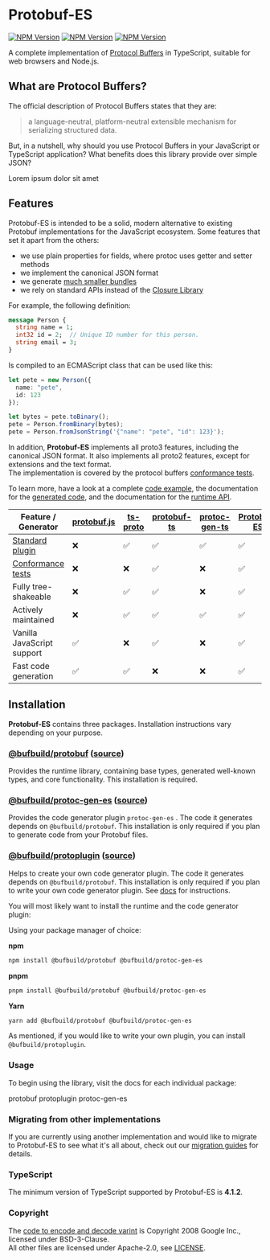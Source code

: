 Protobuf-ES
===========
[![NPM Version](https://img.shields.io/npm/v/@bufbuild/protobuf/latest?color=green&label=%40bufbuild%2Fprotobuf)](https://www.npmjs.com/package/@bufbuild/protobuf) [![NPM Version](https://img.shields.io/npm/v/@bufbuild/protoplugin/latest?color=green&label=%40bufbuild%2Fprotoplugin)](https://www.npmjs.com/package/@bufbuild/protoplugin) [![NPM Version](https://img.shields.io/npm/v/@bufbuild/protoc-gen-es/latest?color=green&label=%40bufbuild%2Fprotoc-gen-es)](https://www.npmjs.com/package/@bufbuild/protoplugin) 

A complete implementation of [Protocol Buffers](https://developers.google.com/protocol-buffers) in TypeScript,
suitable for web browsers and Node.js.

## What are Protocol Buffers?
The official description of Protocol Buffers states that they are: 

> a language-neutral, platform-neutral extensible mechanism for serializing structured data.

But, in a nutshell, why should you use Protocol Buffers in your JavaScript or TypeScript application?  What benefits does this library provide over simple JSON?

Lorem ipsum dolor sit amet


## Features

Protobuf-ES is intended to be a solid, modern alternative to existing Protobuf implementations for the JavaScript ecosystem.  Some features that set it apart from the others:

- we use plain properties for fields, where protoc uses getter and setter methods
- we implement the canonical JSON format
- we generate [much smaller bundles](packages/protobuf-bench)
- we rely on standard APIs instead of the [Closure Library](http://googlecode.blogspot.com/2009/11/introducing-closure-tools.html)

For example, the following definition:

```protobuf
message Person {
  string name = 1;
  int32 id = 2;  // Unique ID number for this person.
  string email = 3;
}
```

Is compiled to an ECMAScript class that can be used like this:

```typescript
let pete = new Person({
  name: "pete",
  id: 123
});

let bytes = pete.toBinary();
pete = Person.fromBinary(bytes);
pete = Person.fromJsonString('{"name": "pete", "id": 123}');
```

In addition, **Protobuf-ES** implements all proto3 features, including the canonical JSON format.  It also implements all proto2 features, except for extensions and the text format.  
The implementation is covered by the protocol buffers [conformance tests](packages/protobuf-conformance).

To learn more, have a look at a complete [code example](https://github.com/bufbuild/protobuf-es/tree/main/packages/protobuf-example), 
the documentation for the [generated code](https://github.com/bufbuild/protobuf-es/blob/main/docs/generated_code.md), 
and the documentation for the [runtime API](https://github.com/bufbuild/protobuf-es/blob/main/docs/runtime_api.md).

| Feature / Generator                                                                                                                       | [protobuf.js](https://github.com/protobufjs/protobuf.js) | [ts-proto](https://github.com/stephenh/ts-proto) | [protobuf-ts](https://github.com/timostamm/protobuf-ts) | [protoc-gen-ts](https://github.com/thesayyn/protoc-gen-ts) | [Protobuf-ES](https://github.com/bufbuild/protobuf-es) |
|-------------------------------------------------------------------------------------------------------------------------------------------|----------------------------------------------------------|--------------------------------------------------|---------------------------------------------------------|------------------------------------------------------------|------------------------------------------------------------|
| [Standard plugin](https://docs.buf.build/reference/images#plugins)                                                                        | ❌                                                       | ✅                                           | ✅                                                      | ✅                                                      | ✅                                                         |
| [Conformance tests](https://github.com/protocolbuffers/protobuf/tree/main/conformance#protocol-buffers---googles-data-interchange-format) | ❌                                                       | ❌                                               | ✅                                                      | ❌                                                         |                                                     ✅ |
| Fully tree-shakeable                                                                                                                      | ❌                                                       | ✅                                               | ✅                                                      | ❌                                                         |                                                     ✅ |
| Actively maintained                                                                                                                                | ❌                                                       | ✅                                               | ✅                                                      | ✅                                                         |                                              ✅ |
| Vanilla JavaScript support                                                                                                                | ✅                                                       | ❌                                               | ✅                                                      | ❌                                                         |                                                     ✅ |
| Fast code generation                                                                                                                      | ✅                                                       | ✅                                               | ❌                                                      | ❌                                                         |                                                     ✅ |

## Installation

**Protobuf-ES** contains three packages.  Installation instructions vary depending on your purpose.

### [@bufbuild/protobuf](https://www.npmjs.com/package/@bufbuild/protobuf) ([source](packages/protobuf))

Provides the runtime library, containing base types, generated well-known types, and core functionality.  This installation is required.

### [@bufbuild/protoc-gen-es](https://www.npmjs.com/package/@bufbuild/protoc-gen-es) ([source](packages/protoc-gen-es))

Provides the code generator plugin `protoc-gen-es` .  The code it generates depends on `@bufbuild/protobuf`.  This installation is only required if you plan to generate code from your Protobuf files.
  
### [@bufbuild/protoplugin](https://www.npmjs.com/package/@bufbuild/protoplugin) ([source](packages/protoplugin))

Helps to create your own code generator plugin.  The code it generates depends on `@bufbuild/protobuf`.  This installation is only required if you plan to write your own code generator plugin.  See [docs](packages/protoplugin) for instructions.

You will most likely want to install the runtime and the code generator plugin:

Using your package manager of choice:
  
**npm**
```bash
npm install @bufbuild/protobuf @bufbuild/protoc-gen-es
```

**pnpm**
```bash
pnpm install @bufbuild/protobuf @bufbuild/protoc-gen-es
```

**Yarn**
```bash
yarn add @bufbuild/protobuf @bufbuild/protoc-gen-es
```

As mentioned, if you would like to write your own plugin, you can install `@bufbuild/protoplugin`.


### Usage

To begin using the library, visit the docs for each individual package:

protobuf
protoplugin
protoc-gen-es


### Migrating from other implementations

If you are currently using another implementation and would like to migrate to Protobuf-ES to see what it's all about, check out our [migration guides](docs/migrating.md) for details.


### TypeScript

The minimum version of TypeScript supported by Protobuf-ES is **4.1.2**.


### Copyright

The [code to encode and decode varint](packages/protobuf/src/google/varint.ts) is Copyright 2008 Google Inc., licensed 
under BSD-3-Clause.  
All other files are licensed under Apache-2.0, see [LICENSE](LICENSE).

